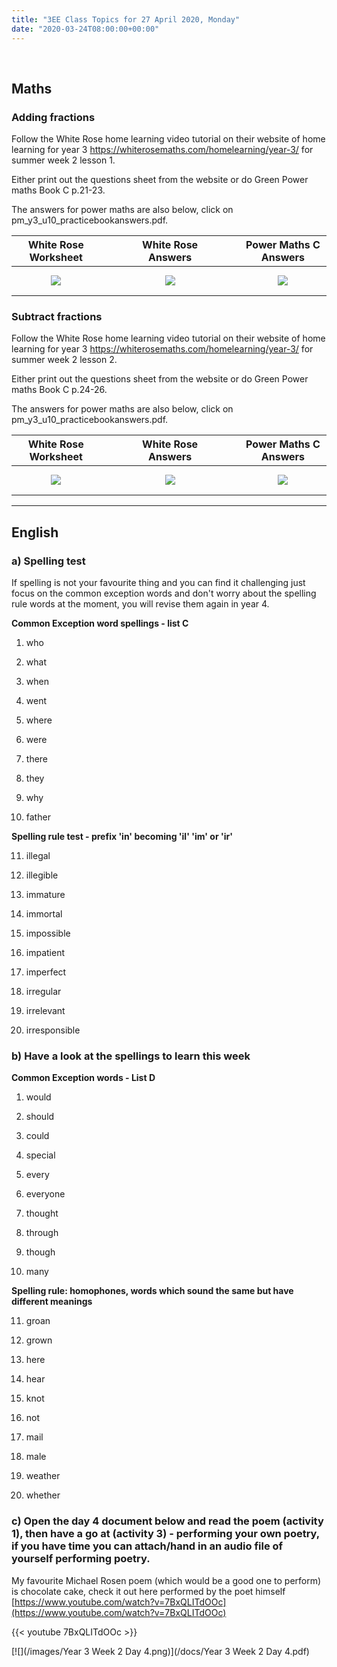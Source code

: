 ```yaml
---
title: "3EE Class Topics for 27 April 2020, Monday"
date: "2020-03-24T08:00:00+00:00"
---
```


&nbsp;

## Maths

### Adding fractions

Follow the White Rose home learning video tutorial on their website of home learning for year 3 https://whiterosemaths.com/homelearning/year-3/ for summer week 2 lesson 1.

Either print out the questions sheet from the website or do Green Power maths Book C p.21-23.

The answers for power maths are also below, click on pm_y3_u10_practicebookanswers.pdf.

**White Rose Worksheet** | &nbsp; &nbsp; | &nbsp; &nbsp; | **White Rose Answers** | &nbsp; &nbsp; | &nbsp; &nbsp; | **Power Maths C Answers**
:---: | :---: | :---: | :---: | :---: | :---: | :---:
[![](/images/whiterose/y3/Lesson-5-Y3-Summer-Block-1-WO6-Add-fractions-2020.png)](/docs/whiterose/y3/Lesson-5-Y3-Summer-Block-1-WO6-Add-fractions-2020.pdf) | &nbsp; &nbsp; | &nbsp; &nbsp; | [![](/images/whiterose/y3/Lesson-5-Y3-Summer-Block-1-ANS6-Add-fractions-2020.png)](/docs/whiterose/y3/Lesson-5-Y3-Summer-Block-1-ANS6-Add-fractions-2020.pdf) | &nbsp; &nbsp; | &nbsp; &nbsp; | [![](/images/powermaths/y3/pm_y3_u10_practicebookanswers.png)](/docs/powermaths/y3/pm_y3_u10_practicebookanswers.pdf)

### Subtract fractions

Follow the White Rose home learning video tutorial on their website of home learning for year 3 https://whiterosemaths.com/homelearning/year-3/ for summer week 2 lesson 2.

Either print out the questions sheet from the website or do Green Power maths Book C p.24-26.

The answers for power maths are also below, click on pm_y3_u10_practicebookanswers.pdf.

**White Rose Worksheet** | &nbsp; &nbsp; | &nbsp; &nbsp; | **White Rose Answers** | &nbsp; &nbsp; | &nbsp; &nbsp; | **Power Maths C Answers**
:---: | :---: | :---: | :---: | :---: | :---: | :---:
[![](/images/whiterose/y3/Lesson-2-Y3-Summer-Block-1-WO7-Subtract-fractions-2020.png)](/docs/whiterose/y3/Lesson-2-Y3-Summer-Block-1-WO7-Subtract-fractions-2020.pdf) | &nbsp; &nbsp; | &nbsp; &nbsp; | [![](/images/whiterose/y3/Lesson-2-Y3-Summer-Block-1-ANS7-Subtract-fractions-2020.png)](/docs/whiterose/y3/Lesson-2-Y3-Summer-Block-1-ANS7-Subtract-fractions-2020.pdf) | &nbsp; &nbsp; | &nbsp; &nbsp; | [![](/images/powermaths/y3/pm_y3_u10_practicebookanswers.png)](/docs/powermaths/y3/pm_y3_u10_practicebookanswers.pdf)

<hr>

## English

### a) Spelling test

If spelling is not your favourite thing and you can find it challenging just focus on the common exception words and don't worry about the spelling rule words at the moment, you will revise them again in year 4.

**Common Exception word spellings - list C**

1. who

2. what

3. when

4. went

5. where

6. were

7. there

8. they

9. why

10. father


**Spelling rule test - prefix 'in' becoming 'il' 'im' or 'ir'**

11. illegal

12. illegible

13. immature

14. immortal

15. impossible

16. impatient

17. imperfect

18. irregular

19. irrelevant

20. irresponsible

### b) Have a look at the spellings to learn this week

**Common Exception words - List D**

1. would 

2. should 

3. could 

4. special 

5. every 

6. everyone 

7. thought 

8. through 

9. though 

10. many

**Spelling rule: homophones, words which sound the same but have different meanings**

11. groan 

12. grown 

13. here 

14. hear 

15. knot 

16. not 

17. mail 

18. male 

19. weather 

20. whether

### c) Open the day 4 document below and read the poem (activity 1), then have a go at (activity 3) - performing your own poetry, if you have time you can attach/hand in an audio file of yourself performing poetry.

My favourite Michael Rosen poem (which would be a good one to perform) is chocolate cake, check it out here performed by the poet himself [https://www.youtube.com/watch?v=7BxQLITdOOc](https://www.youtube.com/watch?v=7BxQLITdOOc)

{{< youtube 7BxQLITdOOc >}}


[![](/images/Year 3 Week 2 Day 4.png)](/docs/Year 3 Week 2 Day 4.pdf)


<br/>
<br/>

